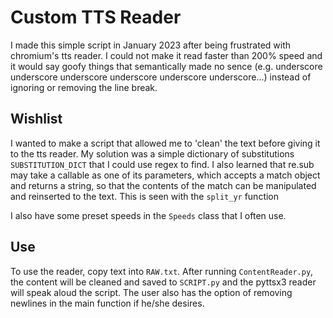 # Custom TTS Reader

I made this simple script in January 2023 after being frustrated with chromium's tts reader. I could not make it read faster than 200% speed and it would say goofy things that semantically made no sence (e.g. underscore underscore underscore underscore underscore underscore...) instead of ignoring or removing the line break.

## Wishlist

I wanted to make a script that allowed me to 'clean' the text before giving it to the tts reader. My solution was a simple dictionary of substitutions `SUBSTITUTION_DICT` that I could use regex to find. I also learned that re.sub may take a callable as one of its parameters, which accepts a match object and returns a string, so that the contents of the match can be manipulated and reinserted to the text. This is seen with the `split_yr` function

I also have some preset speeds in the `Speeds` class that I often use.

## Use

To use the reader, copy text into `RAW.txt`. After running `ContentReader.py`, the content will be cleaned and saved to `SCRIPT.py` and the pyttsx3 reader will speak aloud the script. The user also has the option of removing newlines in the main function if he/she desires.
